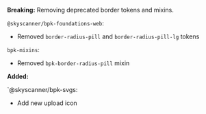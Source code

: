 **Breaking:**
Removing deprecated border tokens and mixins.

`@skyscanner/bpk-foundations-web`:
  - Removed `border-radius-pill` and `border-radius-pill-lg` tokens

`bpk-mixins`:
  - Removed `bpk-border-radius-pill` mixin

**Added:**

`@skyscanner/bpk-svgs:
- Add new upload icon